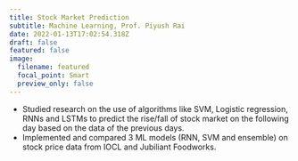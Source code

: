 ```yaml
---
title: Stock Market Prediction
subtitle: Machine Learning, Prof. Piyush Rai
date: 2022-01-13T17:02:54.318Z
draft: false
featured: false
image:
  filename: featured
  focal_point: Smart
  preview_only: false
---
```

* Studied research on the use of algorithms like SVM, Logistic regression, RNNs and LSTMs to predict the rise/fall of stock market on the following day based on the data of the previous days.
* Implemented and compared 3 ML models (RNN, SVM and ensemble) on stock price data from IOCL and Jubiliant Foodworks.
